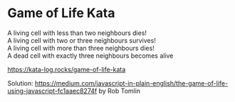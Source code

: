 # Game of Life Kata

A living cell with less than two neighbours dies!  
A living cell with two or three neighbours survives!  
A living cell with more than three neighbours dies!  
A dead cell with exactly three neighbours becomes alive

https://kata-log.rocks/game-of-life-kata

Solution: https://medium.com/javascript-in-plain-english/the-game-of-life-using-javascript-fc1aaec8274f by Rob Tomlin